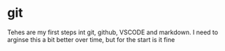 # git
Tehes are my first steps int git, github, VSCODE and markdown.
I need to arginse this a bit better over time, but for the start is it fine
